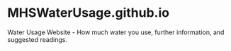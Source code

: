 # MHSWaterUsage.github.io
Water Usage Website - How much water you use, further information, and suggested readings.
